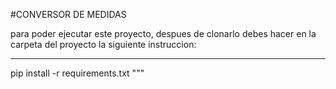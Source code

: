 #CONVERSOR DE MEDIDAS 

para poder ejecutar este proyecto, despues de clonarlo debes hacer en la carpeta del proyecto la siguiente instruccion:

---
pip install -r requirements.txt
"""

